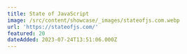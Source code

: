 ```yaml
---
title: State of JavaScript
image: /src/content/showcase/_images/stateofjs.com.webp
url: 'https://stateofjs.com/'
featured: 20
dateAdded: 2023-07-24T13:51:06.000Z
---
```


